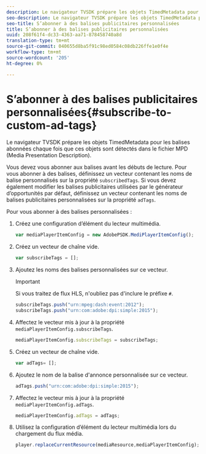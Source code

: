```yaml
---
description: Le navigateur TVSDK prépare les objets TimedMetadata pour les balises abonnées chaque fois que ces objets sont détectés dans le fichier MPD (Media Presentation Description).
seo-description: Le navigateur TVSDK prépare les objets TimedMetadata pour les balises abonnées chaque fois que ces objets sont détectés dans le fichier MPD (Media Presentation Description).
seo-title: S’abonner à des balises publicitaires personnalisées
title: S’abonner à des balises publicitaires personnalisées
uuid: 208f61f4-dc33-4363-aa71-878458740a8d
translation-type: tm+mt
source-git-commit: 040655d8ba5f91c98ed0584c08db226ffe1e0f4e
workflow-type: tm+mt
source-wordcount: '205'
ht-degree: 0%

---
```



# S’abonner à des balises publicitaires personnalisées{#subscribe-to-custom-ad-tags}

Le navigateur TVSDK prépare les objets TimedMetadata pour les balises abonnées chaque fois que ces objets sont détectés dans le fichier MPD (Media Presentation Description).

Vous devez vous abonner aux balises avant les débuts de lecture.
Pour vous abonner à des balises, définissez un vecteur contenant les noms de balise personnalisés sur la propriété `subscribedTags`. Si vous devez également modifier les balises publicitaires utilisées par le générateur d’opportunités par défaut, définissez un vecteur contenant les noms de balises publicitaires personnalisées sur la propriété `adTags`.

Pour vous abonner à des balises personnalisées :

1. Créez une configuration d’élément du lecteur multimédia.

   ```js
   var mediaPlayerItemConfig = new AdobePSDK.MediPlayerItemConfig();
   ```

1. Créez un vecteur de chaîne vide.

   ```js
   var subscribeTags = [];
   ```

1. Ajoutez les noms des balises personnalisées sur ce vecteur.

   >[!IMPORTANT]
   >
   >Si vous traitez de flux HLS, n&#39;oubliez pas d&#39;inclure le préfixe `#`.

   ```js
   subscribeTags.push("urn:mpeg:dash:event:2012"); 
   subscribeTags.push("urn:com:adobe:dpi:simple:2015"); 
   ```

1. Affectez le vecteur mis à jour à la propriété `mediaPlayerItemConfig.subscribeTags`.

   ```js
   mediaPlayerItemConfig.subscribeTags = subscribeTags;
   ```

1. Créez un vecteur de chaîne vide.

   ```js
   var adTags= [];
   ```

1. Ajoutez le nom de la balise d&#39;annonce personnalisée sur ce vecteur.

   ```js
   adTags.push("urn:com:adobe:dpi:simple:2015");
   ```

1. Affectez le vecteur mis à jour à la propriété `mediaPlayerItemConfig.adTags`.

   ```js
   mediaPlayerItemConfig.adTags = adTags;
   ```

1. Utilisez la configuration d’élément du lecteur multimédia lors du chargement du flux média.

   ```js
   player.replaceCurrentResource(mediaResource,mediaPlayerItemConfig);
   ```

